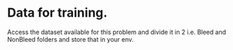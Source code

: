 # Data for training.</br>
Access the dataset available for this problem and divide it in 2 i.e. Bleed and NonBleed folders and store that in your env.</br>
